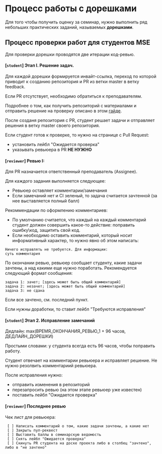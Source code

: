 
# Процесс работы с дорешками

Для того чтобы получить оценку за семинар, нужно выполнить ряд небольших практических заданий, называемых **дорешками**.

## Процесс проверки работ для студентов **MSE**

Для проверки дорешки проводятся две итерации код-ревью.

#### [`student`] Этап I. Решение задач.

Для каждой дорешки формируется инвайт-ссылка, переход по которой приводит к созданию репозитория и PR из ветки master в ветку feedback.

Если PR отсутствует, необходимо обратиться к преподавателям.

Подробнее о том, как получить репозиторий с материалами и отправить решение на проверку описано в этом [гайде](https://gist.github.com/Sviftel/9cbd6cf6e2e3b4e898a11df742d274e7).

После созданя репозитория с PR, студент решает задачи и отправляет решения в ветку master своего репозитория.

Если студент готов к проверке, то нужно на странице с Pull Request:
 - установить лейбл "Ожидается проверка"
 - указывать ревьюера в PR **НЕ НУЖНО**

#### [`reviewer`] Ревью I:

Для PR назначается ответственный преподаватель (Assignee). 

Для каждого задания выполняется следующее:
 - Ревьюер оставляет комментарии/замечания
 - Если замечаний нет и CI зеленый, то задача считается зачтенной (за нее выставляется полный балл)

Рекоммендации по оформлению комментариев:
 - По умолчанию считается, что каждый на каждый комментарий студент должен совершить какое-то действие: поправить ошибку\код, защитить свой код.
 - Если необходимо оставить комментарий, который носит информативный характер, то нужно явно об этом написать:

```
Ничего исправлять не требуется. Для информации:
суть комментария
```

По окончании ревью, ревьюер сообщает студенту, какие задачи зачтены, а над какими еще нужно поработать. Рекомендуется следующий формат сообщения:

```
задача 1: зачет; [здесь может быть общий комментарий]
задача 2: незачет; [здесь может быть общий комментарий]
задача 3: не сдана
```

Если все зачтено, см. последний пункт.

Если нужны доработки, то ставит лейбл "Требуются исправления"

#### [`student`] Этап 2. Исправление замечаний 

Дедлайн: max(ВРЕМЯ_ОКОНЧАНИЯ_РЕВЬЮ_1 + 96 часов, ДЕДЛАЙН_ДОРЕШКИ)

Простыми словами: у студента всегда есть 96 часов, чтобы поправить работу.

Студент отвечает на комментарии ревьюера и исправляет решение. Не нужно резолвить комментариий ревьюера.

После исправления нужно:
 - отправить изменения в репозиторий
 - перезапросить ревью (на этом этапе ревьюер уже известен)
 - поставить лейбл "Ожидается проверка"

#### [`reviewer`] Последнее ревью

Чек лист для ревьюера:
```
 [ ] Написать комментарий о том, какие задачи зачтены, а какие нет
 [ ] Закрыть пул-реквест
 [ ] Выставить баллы в семинарскую ведомость
 [ ] Снять лейбл "Ожидается проверка"
 [ ] Скинуть PR студента на доске проекта либо в столбец "зачтено", либо в "не зачтено"
```



